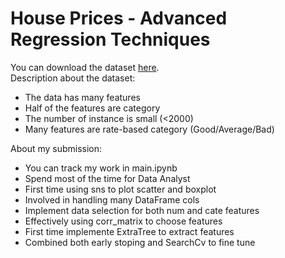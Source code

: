 # House Prices - Advanced Regression Techniques
You can download the dataset [here](https://www.kaggle.com/competitions/house-prices-advanced-regression-techniques/overview).  
Description about the dataset: 
+ The data has many features
+ Half of the features are category
+ The number of instance is small (<2000)
+ Many features are rate-based category (Good/Average/Bad)

About my submission: 
+ You can track my work in main.ipynb
+ Spend most of the time for Data Analyst 
+ First time using sns to plot scatter and boxplot
+ Involved in handling many DataFrame cols 
+ Implement data selection for both num and cate features
+ Effectively using corr_matrix to choose features
+ First time implemente ExtraTree to extract features 
+ Combined both early stoping and SearchCv to fine tune